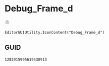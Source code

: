 # Debug_Frame_d
![](/img/Debug_Frame_d.png)

``` CSharp
EditorGUIUtility.IconContent("Debug_Frame_d")
```
## GUID
```
1283915995619438913
```
